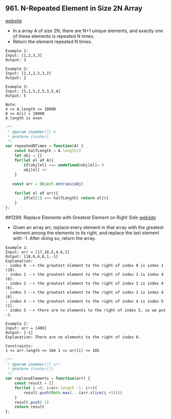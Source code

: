 ## 961. N-Repeated Element in Size 2N Array

[website](https://leetcode.com/problems/n-repeated-element-in-size-2n-array/)

- In a array A of size 2N, there are N+1 unique elements, and exactly one of these elements is repeated N times.
- Return the element repeated N times.
```
Example 1:
Input: [1,2,3,3]
Output: 3

Example 2:
Input: [2,1,2,5,3,2]
Output: 2

Example 3:
Input: [5,1,5,2,5,3,5,4]
Output: 5

Note:
4 <= A.length <= 10000
0 <= A[i] < 10000
A.length is even
```
```js
/**
 * @param {number[]} A
 * @return {number}
 */
var repeatedNTimes = function(A) {
    const halfLength = A.length/2
    let obj = {}
    for(let el of A){
        if(obj[el] === undefined)obj[el]= 0
        obj[el] ++
    }
    
   const arr = Object.entries(obj)

    for(let el of arr){
        if(el[1] === halfLength) return el[0]
    }
};
```

##1299. Replace Elements with Greatest Element on Right Side
[website](https://leetcode.com/problems/replace-elements-with-greatest-element-on-right-side/)
- Given an array arr, replace every element in that array with the greatest element
among the elements to its right, and replace the last element with -1. After doing so, return the array.
```
Example 1:
Input: arr = [17,18,5,4,6,1]
Output: [18,6,6,6,1,-1]
Explanation:
- index 0 --> the greatest element to the right of index 0 is index 1 (18).
- index 1 --> the greatest element to the right of index 1 is index 4 (6).
- index 2 --> the greatest element to the right of index 2 is index 4 (6).
- index 3 --> the greatest element to the right of index 3 is index 4 (6).
- index 4 --> the greatest element to the right of index 4 is index 5 (1).
- index 5 --> there are no elements to the right of index 5, so we put -1. 

Example 2:
Input: arr = [400]
Output: [-1]
Explanation: There are no elements to the right of index 0.
 
Constraints:
1 <= arr.length <= 104 1 <= arr[i] <= 105
``` 
```js
/**
 * @param {number[]} arr
 * @return {number[]}
 */
var replaceElements = function(arr) {
    const result = []
    for(let i =0; i<arr.length -1; i++){
        result.push(Math.max(...(arr.slice(i +1))))
    }
    result.push(-1)
    return result
};
```